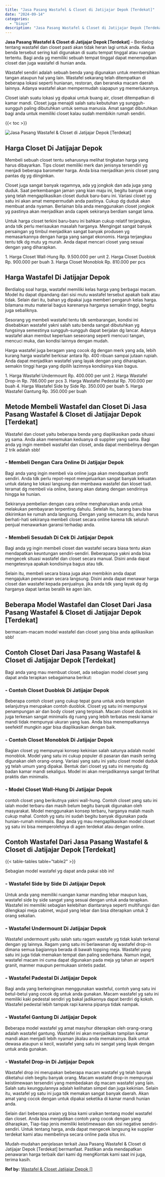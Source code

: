 ```yaml
---
title: "Jasa Pasang Wastafel & Closet di Jatijajar Depok [Terdekat]"
date: "2024-09-14"
categories: 
  - "biaya"
description: "Jasa Pasang Wastafel & Closet di Jatijajar Depok [Terdekat]. Mudah-mudahan penjelasan terkait Jasa Pasang Wastafel & Closet di Jatijajar Depok [Terdekat] b..."
---
```


**Jasa Pasang Wastafel & Closet di Jatijajar Depok \[Terdekat\]** – Berdialog tentang wastafel dan closet pasti akan tidak heran lagi untuk anda. Kedua benda tersebut sering kali digunakan di suatu tempat tinggal atau ruangan tertentu. Bagi anda yg memiliki sebuah tempat tinggal dapat menempatkan closet dan juga wastafel di hunian anda.

Wastafel sendiri adalah sebuah benda yang digunakan untuk membersihkan tangan ataupun hal yang lain. Wastafel sekarang telah ditempatkan di beberapa lokasi seperti hunianan, restoran, dan beraneka macam daerah lainnya. Adanya wastafel akan mempermudah siapapun yg memerlukannya.

Closet ialah suatu lokasi yg dipakai untuk buang air, closet ditempatkan di kamar mandi. Closet juga menajdi salah satu kebutuhan yg sungguh-sungguh paling dibutuhkan untuk semua manusia. Amat sangat dibutuhkan bagi anda untuk memiliki closet kalau sudah membikin rumah sendiri.

{{< toc >}}

![Jasa Pasang Wastafel & Closet di Jatijajar Depok [Terdekat]](/images/wastafel-closet-murah11.png)

## Harga Closet Di Jatijajar Depok

Membeli sebuah closet tentu seharusnya melihat tingkatan harga yang harus dibayarkan. Tips closet memiliki merk dan jenisnya tersendiri yg menjadi beberapa barometer harga. Anda bisa menjadikan jenis closet yang pantas dg yg diinginkan.

Closet juga sangat banyak ragamnya, ada yg jongkok dan ada juga yang duduk. Saat perkembangan jaman yang kian maju ini, begitu banyak orang yang telah mengaplikasikan closet duduk baru-baru ini. Variasi closet yg satu ini akan amat mempermudah anda pastinya. Cukup dg duduk akan membuat anda nyaman. Berlainan bila anda menggunakan closet jongkok yg pastinya akan menjadikan anda capek sekiranya berdiam sangat lama.

Untuk harga closet terkini baru-baru ini bahkan cukup relatif terjangkau, anda tdk perlu merisaukan masalah harganya. Mengingat sangat banyak persaingan yg timbul menjadikan sangat banyak produsen yg memasarkannya dengan harga yang sangat ekonomis. Harga terjangkau tentu tdk dg mutu yg murah. Anda dapat mencari closet yang sesuai dengan yang diharapkan.

1\. Harga Closet Wall-Hung Rp. 9.500.000 per unit 2. Harga Closet Duoblok Rp. 900.000 per buah 3. Harga Closet Monoblok Rp. 810.000 per pcs

## Harga Wastafel Di Jatijajar Depok

Berdialog soal harga, wastafel memiliki kelas harga yang berbagai macam. Model itu dapat dipandang dari sisi mutu wastafel tersebut apakah baik atau tidak. Selain dari itu, bahan yg dipakai juga memberi pengaruh kelas harga. bilamana mutu material bagus karenanya harganya semakin tinggi, begitu juga sebaliknya.

Sesorang yg membeli wastafel tentu tdk sembarangan, kondisi ini disebabkan wastafel yakni salah satu benda sangat dibutuhkan yg fungsinya semestinya sungguh-sungguh dapat berjalan dg lancar. Adanya wastafel akan membut keperluan seseorang seperti mencuci tangan, mencuci muka, dan kondisi lainnya dengan mudah.

Harga wastafel juga beragam yang cocok dg dengan merk yang ada, lebih kurang harga wastafel berkisar antara Rp. 400 ribuan sampai jutaan rupiah. Anda dapat menjadikan wastafel yang layak dengan yang diharapkan. semakin tinggi harga yang dipilih lazimnya kondisinya kian bagus.

1\. Harga Wastafel Undermount Rp. 400.000 per unit 2. Harga Wastafel Drop-in Rp. 786.000 per pcs 3. Harga Wastafel Pedestal Rp. 700.000 per buah 4. Harga Wastafel Side by Side Rp. 350.000 per buah 5. Harga Wastafel Gantung Rp. 350.000 per buah

## Metode Membeli Wastafel dan Closet Di Jasa Pasang Wastafel & Closet di Jatijajar Depok \[Terdekat\]

Wastafel dan closet yaitu beberapa benda yang diaplikasikan pada situasi yg sama. Anda akan menemukan keduanya di supplier yang sama. Bagi anda yg ingin membeli wastafel dan closet, anda dapat membelinya dengan 2 trik adalah sbb!

### \- Membeli Dengan Cara Online Di Jatijajar Depok

Bagi anda yang ingin membeli via online juga akan mendapatkan profit sendiri. Anda tdk perlu repot-repot mengeluarkan sangat banyak kekuatan untuk datang ke lokasi langsung dan membawa wastafel dan kloset tadi. teramat dg membeli via online, barang akan datang dengan sendirinya hingga ke hunian.

Sekiranya pembelian dengan cara online mengharuskan anda untuk melakukan pembayaran terpenting dahulu. Setelah itu, barang baru bisa dikirimkan ke rumah anda langsung. Dengan yang semacam itu, anda harus berhati-hati sekiranya membeli closet secara online karena tdk seluruh penjual menawarkan garansi terhadap anda.

### \- Membeli Sesudah Di Cek Di Jatijajar Depok

Bagi anda yg ingin membeli closet dan wastafel secara biasa tentu akan mendapatkan keuntungan sendiri-sendiri. Beberapanya yakni anda bisa mengecek situasi wastafel dan closet secara manual. Disini anda dapat mengetesnya apakah kondisinya bagus atau tdk.

Selain itu, membeli secara biasa juga akan membikin anda dapat mengajukan penawaran secara langsung. Disini anda dapat menawar harga closet dan wastafel kepada penjualnya. jika anda tdk yang layak dg dg harganya dapat lantas beralih ke agen lain.

## Beberapa Model Wastafel dan Closet Dari Jasa Pasang Wastafel & Closet di Jatijajar Depok \[Terdekat\]

bermacam-macam model wastafel dan closet yang bisa anda aplikasikan sbb!

## Contoh Closet Dari Jasa Pasang Wastafel & Closet di Jatijajar Depok \[Terdekat\]

Bagi anda yang mau membuat closet, ada sebagian model closet yang dapat anda terapkan sebagaimana berikut:

### \- Contoh Closet Duoblok Di Jatijajar Depok

Beberapa contoh closet yang cukup tepat guna untuk anda terapkan selanjutnya merupakan contoh duoblok. Closet yg satu ini mempunyai penampungan air dan body closet yang terpisah. Macam closet duoblok ini juga terkesan sangat minimalis dg ruang yang lebih terbatas meski kamar mandi tidak mempunyai ukuran yang luas. Anda bisa menempatkannya seefektif mungkin agar bisa diaplikasikan dengan baik.

### \- Contoh Closet Monoblok Di Jatijajar Depok

Bagian closet yg mempunyai konsep kekinian salah satunya adalah model monoblok. Model yang satu ini cukup populer di pasaran dan masih sering digunakan oleh orang-orang. Variasi yang satu ini yaitu closet model duduk yg telah umum yang dipakai. Bentuk dari closet yg satu ini menyatu dg badan kamar mandi sekaligus. Model ini akan menjadikannya sangat terlihat praktis dan minimalis.

### \- Model Closet Wall-Hung Di Jatijajar Depok

contoh closet yang berikutnya yakni wall-hung. Contoh closet yang satu ini ialah model terbaru dan masih belum begitu banyak digunakan oleh masyarakat. Model menggunakan konsep terbaru, harganya malah masih cukup mahal. Contoh yg satu ini sudah begitu banyak digunakan pada hunian-rumah minimalis. Bagi anda yg mau mengaplikasikan model closet yg satu ini bisa memperolehnya di agen terdekat atau dengan online.

## Contoh Wastafel Dari Jasa Pasang Wastafel & Closet di Jatijajar Depok \[Terdekat\]

{{< table-tables table="table2" >}}

Sebagian model wastafel yg dapat anda pakai sbb ini!

### \- Wastafel Side by Side Di Jatijajar Depok

Untuk anda yang memiliki ruangan kamar manding lebar maupun luas, wastafel side by side sangat yang sesuai dengan untuk anda terapkan. Wastafel ini memiliki sebagian kelebihan diantaranya seperti multifungsi dan dilengkapi meja cabinet, wujud yang lebar dan bisa diterapkan untuk 2 orang sekalian.

### \- Wastafel Undermount Di Jatijajar Depok

Wastafel undermount yaitu salah satu ragam wastafe yg tidak kalah terkenal dengan yg lainnya. Ragam yang satu ini berlawanan dg wastafel drop-in dimana semua bagiannya berada di bawah topping meja. Wastafel yang satu ini juga tidak memakan tempat dan paling sederhana. Namun ingat, wastafel macam ini cuma dapat digunakan pada meja yg tahan air seperti granit, marmer maupun permukaan sintetis padat.

### \- Wastafel Padestal Di Jatijajar Depok

Bagi anda yang berkeinginan menggunakan wasteful, contoh yang satu ini betul-betul yang cocok dg untuk anda gunakan. Macam wastafel yg satu ini memiliki kaki pedestal sendiri yg bakal jadikannya dapat berdiri dg kokoh. Wastafel pedestal lebih tampak rapi karena pipanya tidak nampak.

### \- Wastafel Gantung Di Jatijajar Depok

Beberapa model wastafel yg amat masyhur diterapkan oleh orang-orang adalah wastafel gantung. Wastafel ini akan menjadikan tampilan kamar mandi akan menjadi lebih nyaman jikalau anda memakainya. Baik untuk dewasa ataupun si kecil, wastafel yang satu ini sangat yang layak dengan untuk anda gunakan.

### \- Wastafel Drop-in Di Jatijajar Depok

Wastafel drop ini merupakan beberapa macam wastafel yg telah banyak diketahui oleh begitu banyak orang. Macam wastafel drop-in mempunyai keistimewaan tersendiri yang membedakan dg macam wastafel yang lain. Salah satu keunggulannya adalah kelihatan simpel dan juga kekinian. Selain itu, wastafel yg satu ini juga tdk memakan sangat banyak daerah. Akan amat yang cocok dengan untuk dipakai seketika di kamar mandi hunian anda.

Selain dari beberapa uraian yg bisa kami uraikan tentang model wastafel dan closet. Anda bisa menjadikan contoh yang cocok dengan yang diharapkan, Tiap-tiap jenis memiliki keistimewaan dan sisi negative sendiri-sendiri. Untuk tentang harga, anda dapat mengecek langsung ke supplier terdekat kami atau membelinya secara online pada situs ini.

Mudah-mudahan penjelasan terkait Jasa Pasang Wastafel & Closet di Jatijajar Depok \[Terdekat\] bermanfaat. Pastikan anda mendapatkan penawaran harga terbaik dari kami dg mengKontak kami saat ini juga, terima kasih.

**Ref by:** [Wastafel & Closet Jatijajar Depok []](https://id.wikipedia.org/wiki/Wastafel)
